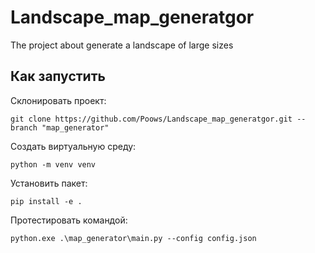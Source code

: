# Landscape_map_generatgor
The project about generate a landscape of large sizes

## Как запустить

Склонировать проект:
```
git clone https://github.com/Poows/Landscape_map_generatgor.git --branch "map_generator"
```

Создать виртуальную среду: 
```
python -m venv venv
```

Установить пакет: 
```
pip install -e .
```

Протестировать командой:
```
python.exe .\map_generator\main.py --config config.json
```
